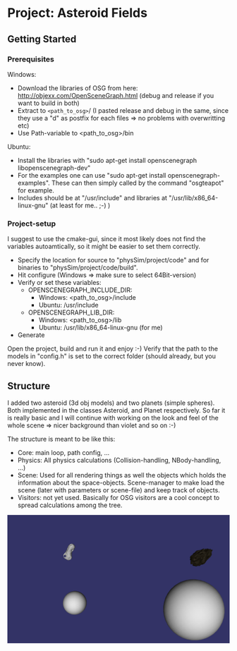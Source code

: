 # Project: Asteroid Fields


## Getting Started


### Prerequisites

Windows:
* Download the libraries of OSG from here: http://objexx.com/OpenSceneGraph.html (debug and release if you want to build in both)
* Extract to `<path_to_osg>`/ (I pasted release and debug in the same, since they use a "d" as postfix for each files => no problems with overwritting etc)
* Use Path-variable to <path_to_osg>/bin

Ubuntu:
* Install the libraries with "sudo apt-get install openscenegraph
 libopenscenegraph-dev"
* For the examples one can use "sudo apt-get install openscenegraph-examples". These can then simply called by the command "osgteapot" for example.
* Includes should be at "/usr/include" and libraries at "/usr/lib/x86_64-linux-gnu" (at least for me.. ;-) )

### Project-setup
I suggest to use the cmake-gui, since it most likely does not find the variables autoamtically, so it might be easier to set them correctly.

* Specify the location for source to "physSim/project/code" and for binaries to "physSim/project/code/build".
* Hit configure (Windows => make sure to select 64Bit-version)
* Verify or set these variables:
    * OPENSCENEGRAPH_INCLUDE_DIR:
        * Windows: <path_to_osg>/include
        * Ubuntu: /usr/include
    * OPENSCENEGRAPH_LIB_DIR:
        * Windows: <path_to_osg>/lib
        * Ubuntu: /usr/lib/x86_64-linux-gnu (for me)
* Generate

Open the project, build and run it and enjoy :-)
Verify that the path to the models in "config.h" is set to the correct folder (should already, but you never know).

## Structure 
I added two asteroid (3d obj models) and two planets (simple spheres). Both implemented in the classes Asteroid, and Planet respectively. So far it is really basic and I will continue with working on the look and feel of the whole scene => nicer background than violet and so on :-)

The structure is meant to be like this:
* Core: main loop, path config, ...
* Physics: All physics calculations (Collision-handling, NBody-handling, ...)
* Scene: Used for all rendering things as well the objects which holds the information about the space-objects. Scene-manager to make load the scene (later with parameters or scene-file) and keep track of objects.
* Visitors: not yet used. Basically for OSG visitors are a cool concept to spread calculations among the tree.


<img src="version_1.png">